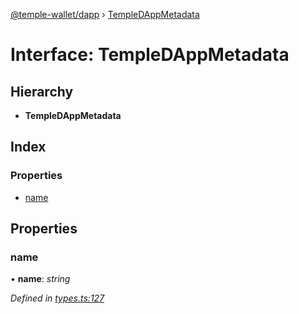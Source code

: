 [@temple-wallet/dapp](../README.md) › [TempleDAppMetadata](templedappmetadata.md)

# Interface: TempleDAppMetadata

## Hierarchy

* **TempleDAppMetadata**

## Index

### Properties

* [name](templedappmetadata.md#name)

## Properties

###  name

• **name**: *string*

*Defined in [types.ts:127](https://github.com/madfish-solutions/templewallet-dapp/blob/0871fa5/src/types.ts#L127)*

